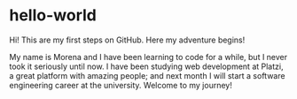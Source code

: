 # hello-world
Hi! This are my first steps on GitHub. Here my adventure begins!

My name is Morena and I have been learning to code for a while, but I never took it seriously until now. I have been studying web development at Platzi, a great platform with amazing people; and next month I will start a software engineering career at the university. Welcome to my journey! 
